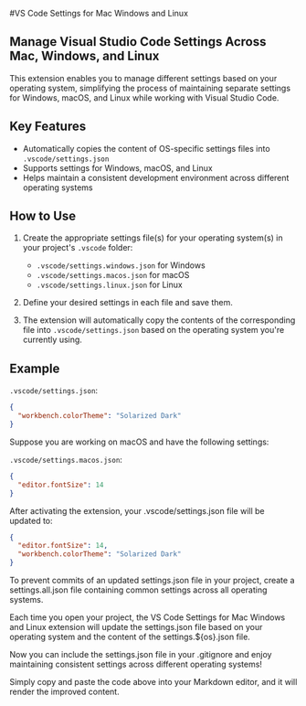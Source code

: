 #VS Code Settings for Mac Windows and Linux

## Manage Visual Studio Code Settings Across Mac, Windows, and Linux

This extension enables you to manage different settings based on your operating system, simplifying the process of maintaining separate settings for Windows, macOS, and Linux while working with Visual Studio Code.

## Key Features

- Automatically copies the content of OS-specific settings files into `.vscode/settings.json`
- Supports settings for Windows, macOS, and Linux
- Helps maintain a consistent development environment across different operating systems

## How to Use

1. Create the appropriate settings file(s) for your operating system(s) in your project's `.vscode` folder:

   - `.vscode/settings.windows.json` for Windows
   - `.vscode/settings.macos.json` for macOS
   - `.vscode/settings.linux.json` for Linux

2. Define your desired settings in each file and save them.
3. The extension will automatically copy the contents of the corresponding file into `.vscode/settings.json` based on the operating system you're currently using.

## Example

`.vscode/settings.json`:
```json
{
  "workbench.colorTheme": "Solarized Dark"
}
```

Suppose you are working on macOS and have the following settings:

`.vscode/settings.macos.json`:
```json
{
  "editor.fontSize": 14
}
```

After activating the extension, your .vscode/settings.json file will be updated to:

```json
{
  "editor.fontSize": 14,
  "workbench.colorTheme": "Solarized Dark"
}
```

To prevent commits of an updated settings.json file in your project, create a settings.all.json file containing common settings across all operating systems. 

Each time you open your project, the VS Code Settings for Mac Windows and Linux extension will update the settings.json file based on your operating system and the content of the settings.${os}.json file.

Now you can include the settings.json file in your .gitignore and enjoy maintaining consistent settings across different operating systems!

Simply copy and paste the code above into your Markdown editor, and it will render the improved content.

